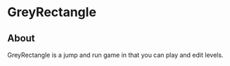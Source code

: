 # GreyRectangle
## About
GreyRectangle is a jump and run game in that you can play and edit levels.
